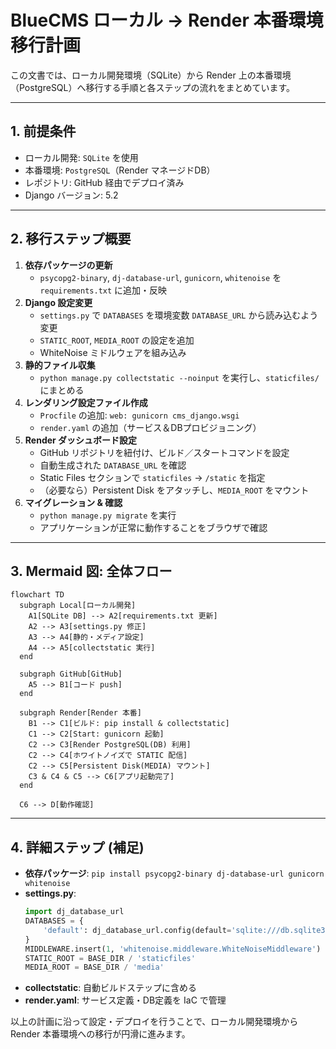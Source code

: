 # BlueCMS ローカル → Render 本番環境 移行計画

この文書では、ローカル開発環境（SQLite）から Render 上の本番環境（PostgreSQL）へ移行する手順と各ステップの流れをまとめています。

---
## 1. 前提条件
- ローカル開発: `SQLite` を使用
- 本番環境: `PostgreSQL`（Render マネージドDB）
- レポジトリ: GitHub 経由でデプロイ済み
- Django バージョン: 5.2

---
## 2. 移行ステップ概要

1. **依存パッケージの更新**
   - `psycopg2-binary`, `dj-database-url`, `gunicorn`, `whitenoise` を `requirements.txt` に追加・反映
2. **Django 設定変更**
   - `settings.py` で `DATABASES` を環境変数 `DATABASE_URL` から読み込むよう変更
   - `STATIC_ROOT`, `MEDIA_ROOT` の設定を追加
   - WhiteNoise ミドルウェアを組み込み
3. **静的ファイル収集**
   - `python manage.py collectstatic --noinput` を実行し、`staticfiles/` にまとめる
4. **レンダリング設定ファイル作成**
   - `Procfile` の追加: `web: gunicorn cms_django.wsgi`
   - `render.yaml` の追加（サービス＆DBプロビジョニング）
5. **Render ダッシュボード設定**
   - GitHub リポジトリを紐付け、ビルド／スタートコマンドを設定
   - 自動生成された `DATABASE_URL` を確認
   - Static Files セクションで `staticfiles` → `/static` を指定
   - （必要なら）Persistent Disk をアタッチし、`MEDIA_ROOT` をマウント
6. **マイグレーション & 確認**
   - `python manage.py migrate` を実行
   - アプリケーションが正常に動作することをブラウザで確認

---
## 3. Mermaid 図: 全体フロー
```mermaid
flowchart TD
  subgraph Local[ローカル開発]
    A1[SQLite DB] --> A2[requirements.txt 更新]
    A2 --> A3[settings.py 修正]
    A3 --> A4[静的・メディア設定]
    A4 --> A5[collectstatic 実行]
  end

  subgraph GitHub[GitHub]
    A5 --> B1[コード push]
  end

  subgraph Render[Render 本番]
    B1 --> C1[ビルド: pip install & collectstatic]
    C1 --> C2[Start: gunicorn 起動]
    C2 --> C3[Render PostgreSQL(DB) 利用]
    C2 --> C4[ホワイトノイズで STATIC 配信]
    C2 --> C5[Persistent Disk(MEDIA) マウント]
    C3 & C4 & C5 --> C6[アプリ起動完了]
  end

  C6 --> D[動作確認]
```

---
## 4. 詳細ステップ (補足)
- **依存パッケージ**: `pip install psycopg2-binary dj-database-url gunicorn whitenoise`
- **settings.py**:
  ```python
  import dj_database_url
  DATABASES = {
      'default': dj_database_url.config(default='sqlite:///db.sqlite3')
  }
  MIDDLEWARE.insert(1, 'whitenoise.middleware.WhiteNoiseMiddleware')
  STATIC_ROOT = BASE_DIR / 'staticfiles'
  MEDIA_ROOT = BASE_DIR / 'media'
  ```
- **collectstatic**: 自動ビルドステップに含める
- **render.yaml**: サービス定義・DB定義を IaC で管理

以上の計画に沿って設定・デプロイを行うことで、ローカル開発環境から Render 本番環境への移行が円滑に進みます。 